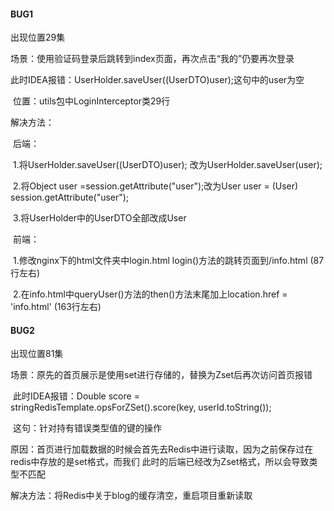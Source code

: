 #### BUG1

出现位置29集

场景：使用验证码登录后跳转到index页面，再次点击“我的”仍要再次登录

​			此时IDEA报错：UserHolder.saveUser((UserDTO)user);这句中的user为空

​			位置：utils包中LoginInterceptor类29行

解决方法：

​		后端：

​			1.将UserHolder.saveUser((UserDTO)user);  改为UserHolder.saveUser(user);

​			2.将Object user =session.getAttribute("user");改为User user = (User) session.getAttribute("user");

​			3.将UserHolder中的UserDTO全部改成User

​		前端：

​			1.修改nginx下的html文件夹中login.html login()方法的跳转页面到/info.html  (87行左右)

​			2.在info.html中queryUser()方法的then()方法末尾加上location.href = 'info.html'  (163行左右)

#### BUG2

出现位置81集

场景：原先的首页展示是使用set进行存储的，替换为Zset后再次访问首页报错

​			此时IDEA报错：Double score = stringRedisTemplate.opsForZSet().score(key, userId.toString());

​			这句：针对持有错误类型值的键的操作

原因：首页进行加载数据的时候会首先去Redis中进行读取，因为之前保存过在redis中存放的是set格式，而我们			此时的后端已经改为Zset格式，所以会导致类型不匹配

解决方法：将Redis中关于blog的缓存清空，重启项目重新读取